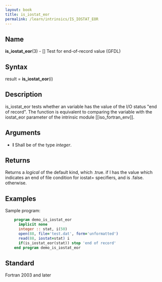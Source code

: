 ```yaml
---
layout: book
title: is_iostat_eor
permalink: /learn/intrinsics/IS_IOSTAT_EOR
---
```

## __Name__

__is\_iostat\_eor__(3) - \[\] Test for end-of-record value
(GFDL)

## __Syntax__

result = __is\_iostat\_eor__(i)

## __Description__

is\_iostat\_eor tests whether an variable has the value of the I/O
status "end of record". The function is equivalent to comparing the
variable with the iostat\_eor parameter of the intrinsic module
\[\[iso\_fortran\_env\]\].

## __Arguments__

  - __I__
    Shall be of the type _integer_.

## __Returns__

Returns a _logical_ of the default kind, which .true. if I has the value
which indicates an end of file condition for iostat= specifiers, and is
.false. otherwise.

## __Examples__

Sample program:

```fortran
    program demo_is_iostat_eor
      implicit none
      integer :: stat, i(50)
      open(88, file='test.dat', form='unformatted')
      read(88, iostat=stat) i
      if(is_iostat_eor(stat)) stop 'end of record'
    end program demo_is_iostat_eor
```

## __Standard__

Fortran 2003 and later
